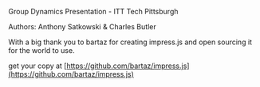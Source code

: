 Group Dynamics Presentation - ITT Tech Pittsburgh

Authors: 
    Anthony Satkowski
     & Charles Butler

With a big thank you to bartaz for creating impress.js and open sourcing it for the world to use.

get your copy at [https://github.com/bartaz/impress.js](https://github.com/bartaz/impress.js)

